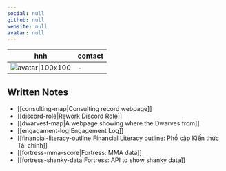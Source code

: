 ```yaml
---
social: null
github: null
website: null
avatar: null
---
```

<div class="profile"/>

| hnh                    | contact |
| ---------------------- | ------- |
| ![avatar\|100x100](\-) | \-      |

## Written Notes

- [[consulting-map|Consulting record webpage]]
- [[discord-role|Rework Discord Role]]
- [[dwarvesf-map|A webpage showing where the Dwarves from]]
- [[engagament-log|Engagement Log]]
- [[financial-literacy-outline|Financial Literacy outline: Phổ cập Kiến thức Tài chính]]
- [[fortress-mma-score|Fortress: MMA data]]
- [[fortress-shanky-data|Fortress: API to show shanky data]]
